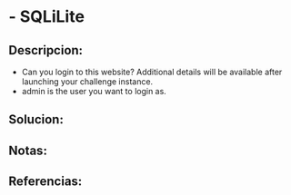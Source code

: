 #  - SQLiLite

## Descripcion:
* Can you login to this website?
Additional details will be available after launching your challenge instance.
* admin is the user you want to login as.

## Solucion:

## Notas:

## Referencias:
